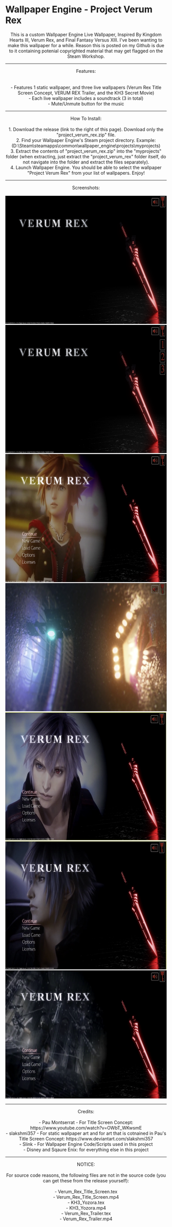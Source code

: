 # Wallpaper Engine - Project Verum Rex
<p align=center>
This is a custom Wallpaper Engine Live Wallpaper, Inspired By Kingdom Hearts III, Verum Rex, and Final Fantasy Versus XIII.
I've been wanting to make this wallpaper for a while. Reason this is posted on my Github is due to it containing potenial copyrighted
material that may get flagged on the Steam Workshop.
</p>
<hr>
<p align=center>
Features:<br><br>
<br>- Features 1 static wallpaper, and three live wallpapers (Verum Rex Title Screen Concept, VERUM REX Trailer, and the KH3 Secret Movie)
<br>- Each live wallpaper includes a soundtrack (3 in total)
<br>- Mute/Unmute button for the music
</p>

<hr>
<p align=center>
How To Install:<br><br>
1. Download the release (link to the right of this page). Download only the "project_verum_rex.zip" file.
<br>2. Find your Wallpaper Engine's Steam project directory. Example: (D:\Steam\steamapps\common\wallpaper_engine\projects\myprojects)
<br>3. Extract the contents of "project_verum_rex.zip" into the "myprojects" folder (when extracting, just extract the "project_verum_rex" folder itself, do not navigate into the folder and extract the files separately).
<br>4. Launch Wallpaper Engine. You should be able to select the wallpaper "Project Verum Rex" from your list of wallpapers. Enjoy!
</p>

<hr>
<p align=center>
Screenshots:<br><br>
<img src=https://github.com/slinksoft/WE-Verum-Rex/blob/main/screenshot1.png?raw=true width=700 height=400>
<br>
<img src=https://github.com/slinksoft/WE-Verum-Rex/blob/main/screenshot2.png?raw=true width=700 height=400>
<br>
<img src=https://github.com/slinksoft/WE-Verum-Rex/blob/main/screenshot3.png?raw=true width=700 height=400>
<br>
<img src=https://github.com/slinksoft/WE-Verum-Rex/blob/main/screenshot4.png?raw=true width=700 height=400>
<br>
<img src=https://github.com/slinksoft/WE-Verum-Rex/blob/main/screenshot5.png?raw=true width=700 height=400>
<br>
<img src=https://github.com/slinksoft/WE-Verum-Rex/blob/main/screenshot6.png?raw=true width=700 height=400>
<br>
<img src=https://github.com/slinksoft/WE-Verum-Rex/blob/main/screenshot7.png?raw=true width=700 height=400>
</p>
<hr>
<p align=center>
Credits:<br>
<br>- Pau Montserrat - For Title Screen Concept: https://www.youtube.com/watch?v=OWbT_WKwsmE
<br>- slakshmi357 - For static wallpaper art and for art that is cotnained in Pau's Title Screen Concept: https://www.deviantart.com/slakshmi357
<br>- Slink - For Wallpaper Engine Code/Scripts used in this project
<br>- Disney and Sqaure Enix: for everything else in this project
</p>

<hr>
<p align=center>
NOTICE:<br><br>
For source code reasons, the following files are not in the source code (you can get these from the release yourself):<br>
<br>- Verum_Rex_Title_Screen.tex
<br>- Verum_Rex_Title_Screen.mp4
<br>- KH3_Yozora.tex
<br>- KH3_Yozora.mp4
<br>- Verum_Rex_Trailer.tex
<br>- Verum_Rex_Trailer.mp4
</p>
